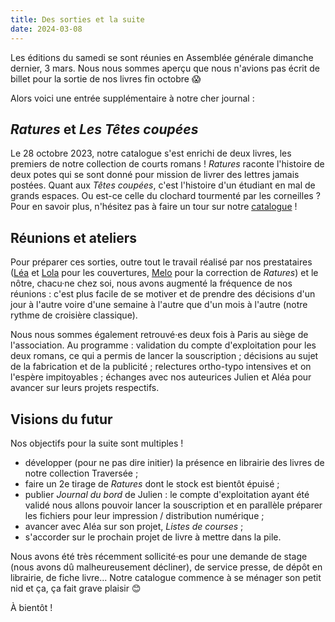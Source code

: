 ```yaml
---
title: Des sorties et la suite
date: 2024-03-08
---
```

Les éditions du samedi se sont réunies en Assemblée générale dimanche dernier, 3 mars. Nous nous sommes aperçu que nous n'avions pas écrit de billet pour la sortie de nos livres fin octobre 😱

Alors voici une entrée supplémentaire à notre cher journal :

## *Ratures* et *Les Têtes coupées*

Le 28 octobre 2023, notre catalogue s'est enrichi de deux livres, les premiers de notre collection de courts romans ! *Ratures* raconte l'histoire de deux potes qui se sont donné pour mission de livrer des lettres jamais postées. Quant aux *Têtes coupées*, c'est l'histoire d'un étudiant en mal de grands espaces. Ou est-ce celle du clochard tourmenté par les corneilles ? Pour en savoir plus, n'hésitez pas à faire un tour sur notre [catalogue](https://editionsdusamedi.fr/static4/catalogue) !

## Réunions et ateliers

Pour préparer ces sorties, outre tout le travail réalisé par nos prestataires ([Léa](https://www.instagram.com/lea_gribouille/) et [Lola](https://lolalecoutour.com/) pour les couvertures, [Melo](https://melodygornet.fr/) pour la correction de *Ratures*) et le nôtre, chacu·ne chez soi, nous avons augmenté la fréquence de nos réunions : c'est plus facile de se motiver et de prendre des décisions d'un jour à l'autre voire d'une semaine à l'autre que d'un mois à l'autre (notre rythme de croisière classique).

Nous nous sommes également retrouvé·es deux fois à Paris au siège de l'association. Au programme : validation du compte d'exploitation pour les deux romans, ce qui a permis de lancer la souscription ; décisions au sujet de la fabrication et de la publicité ; relectures ortho-typo intensives et on l'espère impitoyables ; échanges avec nos auteurices Julien et Aléa pour avancer sur leurs projets respectifs.

## Visions du futur

Nos objectifs pour la suite sont multiples !

* développer (pour ne pas dire initier) la présence en librairie des livres de notre collection Traversée ;
* faire un 2e tirage de *Ratures* dont le stock est bientôt épuisé ;
* publier *Journal du bord* de Julien : le compte d'exploitation ayant été validé nous allons pouvoir lancer la souscription et en parallèle préparer les fichiers pour leur impression / distribution numérique ;
* avancer avec Aléa sur son projet, *Listes de courses* ;
* s'accorder sur le prochain projet de livre à mettre dans la pile.

Nous avons été très récemment sollicité·es pour une demande de stage (nous avons dû malheureusement décliner), de service presse, de dépôt en librairie, de fiche livre... Notre catalogue commence à se ménager son petit nid et ça, ça fait grave plaisir 😊

À bientôt !
